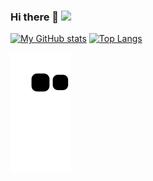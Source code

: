 ### Hi there 👋     ![](https://komarev.com/ghpvc/?username=your-github-username)

[![My GitHub stats](https://github-readme-stats.vercel.app/api?username=vikramsingh117&show_icons=true&theme=radical)](https://github.com/vikramsingh117/github-readme-stats)  [![Top Langs](https://github-readme-stats.vercel.app/api/top-langs/?username=vikramsingh117&theme=radical)](https://github.com/vikramsingh117/github-readme-stats)


![Snake animation](https://github.com/vikramsingh117/vikramsingh117/blob/output/github-contribution-grid-snake.svg)
